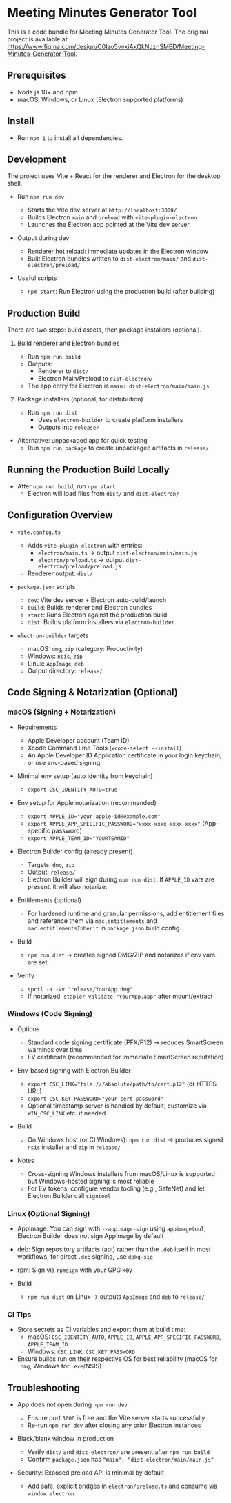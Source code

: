 
  # Meeting Minutes Generator Tool

  This is a code bundle for Meeting Minutes Generator Tool. The original project is available at https://www.figma.com/design/C0Izo5vvxiAkQkNJznSMED/Meeting-Minutes-Generator-Tool.

  ## Prerequisites
 
  - Node.js 18+ and npm
  - macOS, Windows, or Linux (Electron supported platforms)
 
  ## Install
 
  - Run `npm i` to install all dependencies.
 
  ## Development
 
  The project uses Vite + React for the renderer and Electron for the desktop shell.
 
  - Run `npm run dev`
    - Starts the Vite dev server at `http://localhost:3000/`
    - Builds Electron `main` and `preload` with `vite-plugin-electron`
    - Launches the Electron app pointed at the Vite dev server
 
  - Output during dev
    - Renderer hot reload: immediate updates in the Electron window
    - Built Electron bundles written to `dist-electron/main/` and `dist-electron/preload/`
 
  - Useful scripts
    - `npm start`: Run Electron using the production build (after building)
 
  ## Production Build
 
  There are two steps: build assets, then package installers (optional).
 
  1) Build renderer and Electron bundles
     - Run `npm run build`
     - Outputs:
       - Renderer to `dist/`
       - Electron Main/Preload to `dist-electron/`
     - The app entry for Electron is `main: dist-electron/main/main.js`
 
  2) Package installers (optional, for distribution)
     - Run `npm run dist`
       - Uses `electron-builder` to create platform installers
       - Outputs into `release/`
 
  - Alternative: unpackaged app for quick testing
    - Run `npm run package` to create unpackaged artifacts in `release/`
 
  ## Running the Production Build Locally
 
  - After `npm run build`, run `npm start`
    - Electron will load files from `dist/` and `dist-electron/`
 
  ## Configuration Overview
 
  - `vite.config.ts`
    - Adds `vite-plugin-electron` with entries:
      - `electron/main.ts` → output `dist-electron/main/main.js`
      - `electron/preload.ts` → output `dist-electron/preload/preload.js`
    - Renderer output: `dist/`
 
  - `package.json` scripts
    - `dev`: Vite dev server + Electron auto-build/launch
    - `build`: Builds renderer and Electron bundles
    - `start`: Runs Electron against the production build
    - `dist`: Builds platform installers via `electron-builder`
 
  - `electron-builder` targets
    - macOS: `dmg`, `zip` (category: Productivity)
    - Windows: `nsis`, `zip`
    - Linux: `AppImage`, `deb`
    - Output directory: `release/`
 
  ## Code Signing & Notarization (Optional)
 
  ### macOS (Signing + Notarization)
 
  - Requirements
    - Apple Developer account (Team ID)
    - Xcode Command Line Tools (`xcode-select --install`)
    - An Apple Developer ID Application certificate in your login keychain, or use env-based signing
 
  - Minimal env setup (auto identity from keychain)
    - `export CSC_IDENTITY_AUTO=true`
 
  - Env setup for Apple notarization (recommended)
    - `export APPLE_ID="your-apple-id@example.com"`
    - `export APPLE_APP_SPECIFIC_PASSWORD="xxxx-xxxx-xxxx-xxxx"` (App-specific password)
    - `export APPLE_TEAM_ID="YOURTEAMID"`
 
  - Electron Builder config (already present)
    - Targets: `dmg`, `zip`
    - Output: `release/`
    - Electron Builder will sign during `npm run dist`. If `APPLE_ID` vars are present, it will also notarize.
 
  - Entitlements (optional)
    - For hardened runtime and granular permissions, add entitlement files and reference them via `mac.entitlements` and `mac.entitlementsInherit` in `package.json` build config.
 
  - Build
    - `npm run dist` → creates signed DMG/ZIP and notarizes if env vars are set.
 
  - Verify
    - `spctl -a -vv "release/YourApp.dmg"`
    - If notarized: `stapler validate "YourApp.app"` after mount/extract
 
  ### Windows (Code Signing)
 
  - Options
    - Standard code signing certificate (PFX/P12) → reduces SmartScreen warnings over time
    - EV certificate (recommended for immediate SmartScreen reputation)
 
  - Env-based signing with Electron Builder
    - `export CSC_LINK="file:///absolute/path/to/cert.p12"` (or HTTPS URL)
    - `export CSC_KEY_PASSWORD="your-cert-password"`
    - Optional timestamp server is handled by default; customize via `WIN_CSC_LINK` etc. if needed
 
  - Build
    - On Windows host (or CI Windows): `npm run dist` → produces signed `nsis` installer and `zip` in `release/`
 
  - Notes
    - Cross-signing Windows installers from macOS/Linux is supported but Windows-hosted signing is most reliable
    - For EV tokens, configure vendor tooling (e.g., SafeNet) and let Electron Builder call `signtool`
 
  ### Linux (Optional Signing)
 
  - AppImage: You can sign with `--appimage-sign` using `appimagetool`; Electron Builder does not sign AppImage by default
  - deb: Sign repository artifacts (apt) rather than the `.deb` itself in most workflows; for direct `.deb` signing, use `dpkg-sig`
  - rpm: Sign via `rpmsign` with your GPG key
 
  - Build
    - `npm run dist` on Linux → outputs `AppImage` and `deb` to `release/`
 
  ### CI Tips
 
  - Store secrets as CI variables and export them at build time:
    - macOS: `CSC_IDENTITY_AUTO`, `APPLE_ID`, `APPLE_APP_SPECIFIC_PASSWORD`, `APPLE_TEAM_ID`
    - Windows: `CSC_LINK`, `CSC_KEY_PASSWORD`
  - Ensure builds run on their respective OS for best reliability (macOS for `.dmg`, Windows for `.exe`/NSIS)
 
  ## Troubleshooting
 
  - App does not open during `npm run dev`
    - Ensure port `3000` is free and the Vite server starts successfully
    - Re-run `npm run dev` after closing any prior Electron instances
 
  - Black/blank window in production
    - Verify `dist/` and `dist-electron/` are present after `npm run build`
    - Confirm `package.json` has `"main": "dist-electron/main/main.js"`
 
  - Security: Exposed preload API is minimal by default
    - Add safe, explicit bridges in `electron/preload.ts` and consume via `window.electron`
  